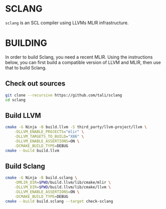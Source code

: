 # SCLANG

`sclang` is an SCL compiler using LLVMs MLIR infrastructure.

# BUILDING

In order to build Sclang, you need a recent MLIR.
Using the instructions below, you can first build a compatible version of LLVM and MLIR, then use that to build Sclang.

## Check out sources

```sh
git clone --recursive https://github.com/tali/sclang
cd sclang
```

## Build LLVM

```sh
cmake -G Ninja -B build.llvm -S third_party/llvm-project/llvm \
    -DLLVM_ENABLE_PROJECTS="mlir" \
    -DLLVM_TARGETS_TO_BUILD="X86" \
    -DLLVM_ENABLE_ASSERTIONS=ON \
    -DCMAKE_BUILD_TYPE=DEBUG
cmake --build build.llvm
```

## Build Sclang

```sh
cmake -G Ninja -B build.sclang \
    -DMLIR_DIR=$PWD/build.llvm/lib/cmake/mlir \
    -DLLVM_DIR=$PWD/build.llvm/lib/cmake/llvm \
    -DLLVM_ENABLE_ASSERTIONS=ON \
    -DCMAKE_BUILD_TYPE=DEBUG
cmake --build build.sclang --target check-sclang
```

